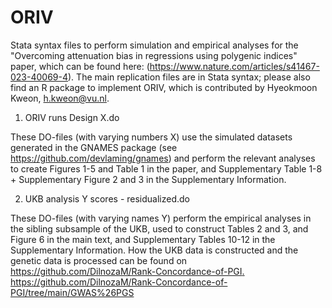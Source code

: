 # ORIV
Stata syntax files to perform simulation and empirical analyses for the "Overcoming attenuation bias in regressions using polygenic indices" paper, which can be found here:
(https://www.nature.com/articles/s41467-023-40069-4). The main replication files are in Stata syntax; please also find an R package to implement ORIV, which is contributed by Hyeokmoon Kweon, h.kweon@vu.nl. 

1. ORIV runs Design X.do

These DO-files (with varying numbers X) use the simulated datasets generated in the GNAMES package (see https://github.com/devlaming/gnames) and perform the relevant analyses to create Figures 1-5 and Table 1 in the paper, and Supplementary Table 1-8 + Supplementary Figure 2 and 3 in the Supplementary Information.  

2. UKB analysis Y scores - residualized.do

These DO-files (with varying names Y) perform the empirical analyses in the sibling subsample of the UKB, used to construct Tables 2 and 3, and Figure 6 in the main text, and Supplementary Tables 10-12 in the Supplementary Information. How the UKB data is constructed and the genetic data is processed can be found on [https://github.com/DilnozaM/Rank-Concordance-of-PGI. ](https://github.com/DilnozaM/Rank-Concordance-of-PGI/tree/main/GWAS%26PGS)https://github.com/DilnozaM/Rank-Concordance-of-PGI/tree/main/GWAS%26PGS 
